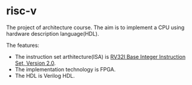 # risc-v
The project of architecture course. 
The aim is to implement a CPU using hardware description language(HDL).

The features:
- The instruction set arthitecture(ISA) is [RV32I Base Integer Instruction Set, Version 2.0](https://riscv.org/specifications/).
- The implementation technology is FPGA.
- The HDL is Verilog HDL.



